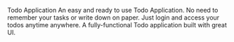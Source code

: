 Todo Application
An easy and ready to use Todo Application. No need to remember your tasks or write down on paper. Just login and access your todos anytime anywhere.
A fully-functional Todo application built with great UI.
